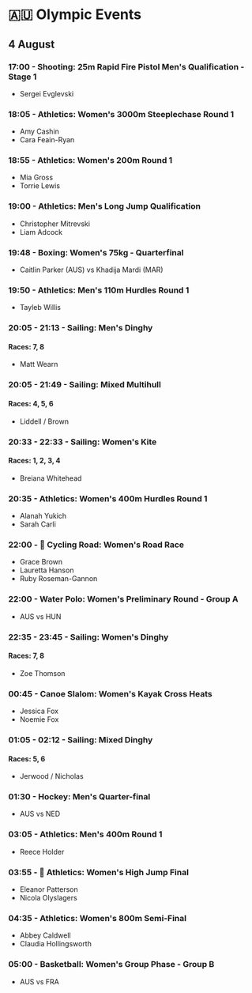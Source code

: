 # 🇦🇺 Olympic Events

## 4 August

### 17:00 - Shooting: 25m Rapid Fire Pistol Men's Qualification - Stage 1
* Sergei Evglevski

### 18:05 - Athletics: Women's 3000m Steeplechase Round 1
* Amy Cashin
* Cara Feain-Ryan

### 18:55 - Athletics: Women's 200m Round 1
* Mia Gross
* Torrie Lewis

### 19:00 - Athletics: Men's Long Jump Qualification
* Christopher Mitrevski
* Liam Adcock

### 19:48 - Boxing: Women's 75kg - Quarterfinal
* Caitlin Parker (AUS) vs Khadija Mardi (MAR)

### 19:50 - Athletics: Men's 110m Hurdles Round 1
* Tayleb Willis

### 20:05 - 21:13 - Sailing: Men's Dinghy
#### Races: 7, 8
* Matt Wearn

### 20:05 - 21:49 - Sailing: Mixed Multihull
#### Races: 4, 5, 6
* Liddell / Brown

### 20:33 - 22:33 - Sailing: Women's Kite
#### Races: 1, 2, 3, 4
* Breiana Whitehead

### 20:35 - Athletics: Women's 400m Hurdles Round 1
* Alanah Yukich
* Sarah Carli

### 22:00 - 🏅 Cycling Road: Women's Road Race
* Grace Brown
* Lauretta Hanson
* Ruby Roseman-Gannon

### 22:00 - Water Polo: Women's Preliminary Round - Group A
* AUS vs HUN

### 22:35 - 23:45 - Sailing: Women's Dinghy
#### Races: 7, 8
* Zoe Thomson

### 00:45 - Canoe Slalom: Women's Kayak Cross Heats
* Jessica Fox
* Noemie Fox

### 01:05 - 02:12 - Sailing: Mixed Dinghy
#### Races: 5, 6
* Jerwood / Nicholas

### 01:30 - Hockey: Men's Quarter-final
* AUS vs NED

### 03:05 - Athletics: Men's 400m Round 1
* Reece Holder

### 03:55 - 🏅 Athletics: Women's High Jump Final
* Eleanor Patterson
* Nicola Olyslagers

### 04:35 - Athletics: Women's 800m Semi-Final
* Abbey Caldwell
* Claudia Hollingsworth

### 05:00 - Basketball: Women's Group Phase - Group B
* AUS vs FRA

